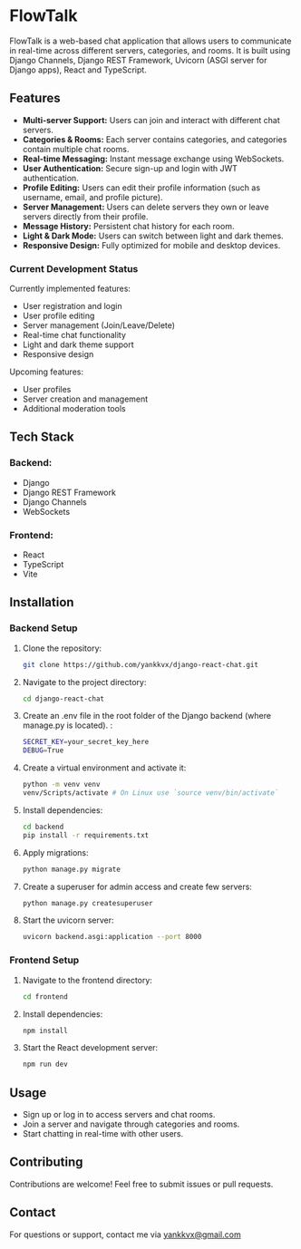 # FlowTalk

FlowTalk is a web-based chat application that allows users to communicate in real-time across different servers, categories, and rooms. It is built using Django Channels, Django REST Framework, Uvicorn (ASGI server for Django apps), React and TypeScript.

## Features

- **Multi-server Support:** Users can join and interact with different chat servers.
- **Categories & Rooms:** Each server contains categories, and categories contain multiple chat rooms.
- **Real-time Messaging:** Instant message exchange using WebSockets.
- **User Authentication:** Secure sign-up and login with JWT authentication.
- **Profile Editing:** Users can edit their profile information (such as username, email, and profile picture).
- **Server Management:** Users can delete servers they own or leave servers directly from their profile.
- **Message History:** Persistent chat history for each room.
- **Light & Dark Mode:** Users can switch between light and dark themes.
- **Responsive Design:** Fully optimized for mobile and desktop devices.

### Current Development Status

Currently implemented features:
- User registration and login
- User profile editing
- Server management (Join/Leave/Delete)
- Real-time chat functionality
- Light and dark theme support
- Responsive design

Upcoming features:
- User profiles
- Server creation and management
- Additional moderation tools

## Tech Stack

### Backend:
- Django
- Django REST Framework
- Django Channels
- WebSockets

### Frontend:
- React
- TypeScript
- Vite

## Installation

### Backend Setup

1. Clone the repository:
   ```sh
   git clone https://github.com/yankkvx/django-react-chat.git
   ```
2. Navigate to the project directory:
   ```sh
   cd django-react-chat
   ```
3. Create an .env file in the root folder of the Django backend (where manage.py is located). :
   ```sh
   SECRET_KEY=your_secret_key_here
   DEBUG=True
   ```
4. Create a virtual environment and activate it:
   ```sh
   python -m venv venv
   venv/Scripts/activate # On Linux use `source venv/bin/activate`
   ```
5. Install dependencies:
   ```sh
   cd backend
   pip install -r requirements.txt
   ```
6. Apply migrations:
   ```sh
   python manage.py migrate
   ```
7. Create a superuser for admin access and create few servers:
   ```sh
   python manage.py createsuperuser 
   ```
8. Start the uvicorn server:
   ```sh
   uvicorn backend.asgi:application --port 8000
   ```

### Frontend Setup

1. Navigate to the frontend directory:
   ```sh
   cd frontend
   ```
2. Install dependencies:
   ```sh
   npm install
   ```
3. Start the React development server:
   ```sh
   npm run dev
   ```

## Usage

- Sign up or log in to access servers and chat rooms.
- Join a server and navigate through categories and rooms.
- Start chatting in real-time with other users.

## Contributing

Contributions are welcome! Feel free to submit issues or pull requests.

## Contact

For questions or support, contact me via [yankkvx@gmail.com](mailto:yankkvx@gmail.com)